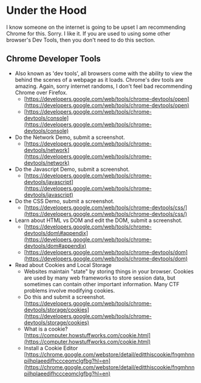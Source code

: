 # Under the Hood

I know someone on the internet is going to be upset I am recommending Chrome for this. Sorry. I like it. If you are used to using some other browser's Dev Tools, then you don't need to do this section.

## Chrome Developer Tools

* Also known as 'dev tools', all browsers come with the ability to view the behind the scenes of a webpage as it loads. Chrome's dev tools are amazing. Again, sorry internet randoms, I don't feel bad recommending Chrome over Firefox.
  * [https://developers.google.com/web/tools/chrome-devtools/open](https://developers.google.com/web/tools/chrome-devtools/open)
  * [https://developers.google.com/web/tools/chrome-devtools/console](https://developers.google.com/web/tools/chrome-devtools/console)
* Do the Network Demo, submit a screenshot.
  * [https://developers.google.com/web/tools/chrome-devtools/network](https://developers.google.com/web/tools/chrome-devtools/network)
* Do the Javascript Demo, submit a screenshot.
  * [https://developers.google.com/web/tools/chrome-devtools/javascript](https://developers.google.com/web/tools/chrome-devtools/javascript)
* Do the CSS Demo, submit a screenshot.
  * [https://developers.google.com/web/tools/chrome-devtools/css/](https://developers.google.com/web/tools/chrome-devtools/css/)
* Learn about HTML vs DOM and edit the DOM, submit a screenshot.
  * [https://developers.google.com/web/tools/chrome-devtools/dom\#appendix](https://developers.google.com/web/tools/chrome-devtools/dom#appendix)
  * [https://developers.google.com/web/tools/chrome-devtools/dom](https://developers.google.com/web/tools/chrome-devtools/dom)
* Read about Cookies and Local Storage
  * Websites maintain "state" by storing things in your browser. Cookies are used by many web frameworks to store session data, but sometimes can contain other important information. Many CTF problems involve modifying cookies.
  * Do this and submit a screenshot. [https://developers.google.com/web/tools/chrome-devtools/storage/cookies](https://developers.google.com/web/tools/chrome-devtools/storage/cookies)
  * What is a cookie? [https://computer.howstuffworks.com/cookie.html](https://computer.howstuffworks.com/cookie.html)
  * Install a Cookie Editor [https://chrome.google.com/webstore/detail/editthiscookie/fngmhnnpilhplaeedifhccceomclgfbg?hl=en](https://chrome.google.com/webstore/detail/editthiscookie/fngmhnnpilhplaeedifhccceomclgfbg?hl=en)

